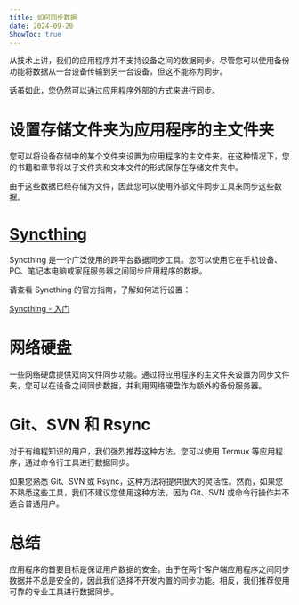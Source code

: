```yaml
---
title: 如何同步数据  
date: 2024-09-20  
ShowToc: true  
---
```


从技术上讲，我们的应用程序并不支持设备之间的数据同步。尽管您可以使用备份功能将数据从一台设备传输到另一台设备，但这不能称为同步。

话虽如此，您仍然可以通过应用程序外部的方式来进行同步。

# 设置存储文件夹为应用程序的主文件夹

您可以将设备存储中的某个文件夹设置为应用程序的主文件夹。在这种情况下，您的书籍和章节将以子文件夹和文本文件的形式保存在存储文件夹中。

由于这些数据已经存储为文件，因此您可以使用外部文件同步工具来同步这些数据。

# [Syncthing](https://play.google.com/store/apps/details?id=com.nutomic.syncthingandroid)

Syncthing 是一个广泛使用的跨平台数据同步工具。您可以使用它在手机设备、PC、笔记本电脑或家庭服务器之间同步应用程序的数据。

请查看 Syncthing 的官方指南，了解如何进行设置：

[Syncthing - 入门](https://docs.syncthing.net/intro/getting-started.html#getting-started)

# 网络硬盘

一些网络硬盘提供双向文件同步功能。通过将应用程序的主文件夹设置为同步文件夹，您可以在设备之间同步数据，并利用网络硬盘作为额外的备份服务器。

# Git、SVN 和 Rsync

对于有编程知识的用户，我们强烈推荐这种方法。您可以使用 Termux 等应用程序，通过命令行工具进行数据同步。

如果您熟悉 Git、SVN 或 Rsync，这种方法将提供很大的灵活性。然而，如果您不熟悉这些工具，我们不建议您使用这种方法，因为 Git、SVN 或命令行操作并不适合普通用户。

# 总结

应用程序的首要目标是保证用户数据的安全。由于在两个客户端应用程序之间同步数据并不总是安全的，因此我们选择不开发内置的同步功能。相反，我们推荐使用可靠的专业工具进行数据同步。
